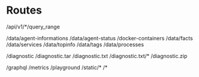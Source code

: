 # Routes

/api/v1/*/query_range

/data/agent-informations
/data/agent-status
/docker-containers
/data/facts
/data/services
/data/topinfo
/data/tags
/data/processes

/diagnostic
/diagnostic.tar
/diagnostic.txt
/diagnostic.txt/*
/diagnostic.zip

/graphql
/metrics
/playground
/static/*
/*
